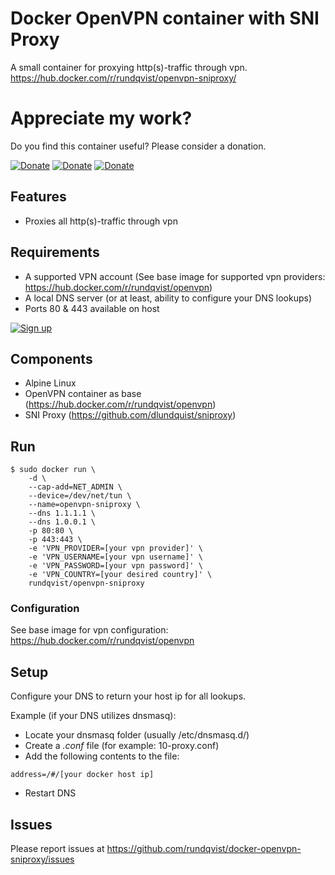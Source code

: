 # Docker OpenVPN container with SNI Proxy
A small container for proxying http(s)-traffic through vpn.  
https://hub.docker.com/r/rundqvist/openvpn-sniproxy/

# Appreciate my work?
Do you find this container useful? Please consider a donation.

[![Donate](https://img.shields.io/badge/Donate-Flattr-brightgreen)](https://flattr.com/@rundqvist)
[![Donate](https://img.shields.io/badge/Donate-Buy%20me%20a%20coffee-orange)](https://www.buymeacoffee.com/rundqvist)
[![Donate](https://img.shields.io/badge/Donate-PayPal-blue)](https://www.paypal.com/cgi-bin/webscr?cmd=_s-xclick&hosted_button_id=SZ7J9JL9P5DGE&source=url)

## Features
* Proxies all http(s)-traffic through vpn

## Requirements
* A supported VPN account (See base image for supported vpn providers: https://hub.docker.com/r/rundqvist/openvpn)
* A local DNS server (or at least, ability to configure your DNS lookups)
* Ports 80 & 443 available on host

[![Sign up](https://img.shields.io/badge/Sign_up-IPVanish_VPN-6fbc44)](https://www.ipvanish.com/?a_bid=48f95966&a_aid=5f3eb2f0be07f)

## Components
* Alpine Linux
* OpenVPN container as base (https://hub.docker.com/r/rundqvist/openvpn)
* SNI Proxy (https://github.com/dlundquist/sniproxy)

## Run
```
$ sudo docker run \
    -d \
    --cap-add=NET_ADMIN \
    --device=/dev/net/tun \
    --name=openvpn-sniproxy \
    --dns 1.1.1.1 \
    --dns 1.0.0.1 \
    -p 80:80 \
    -p 443:443 \
    -e 'VPN_PROVIDER=[your vpn provider]' \
    -e 'VPN_USERNAME=[your vpn username]' \
    -e 'VPN_PASSWORD=[your vpn password]' \
    -e 'VPN_COUNTRY=[your desired country]' \
    rundqvist/openvpn-sniproxy
```

### Configuration
See base image for vpn configuration: https://hub.docker.com/r/rundqvist/openvpn


## Setup
Configure your DNS to return your host ip for all lookups.

Example (if your DNS utilizes dnsmasq):
* Locate your dnsmasq folder (usually /etc/dnsmasq.d/)
* Create a _.conf_ file (for example: 10-proxy.conf)
* Add the following contents to the file:

``` 
address=/#/[your docker host ip]
```
* Restart DNS

## Issues
Please report issues at https://github.com/rundqvist/docker-openvpn-sniproxy/issues

